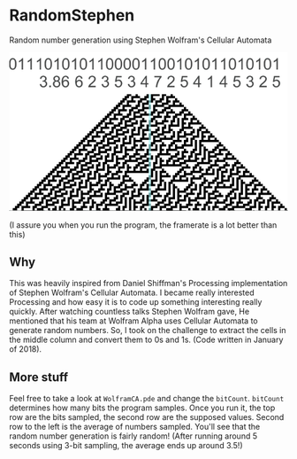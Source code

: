 # RandomStephen
Random number generation using Stephen Wolfram's Cellular Automata

![Snippet of how random number generation takes place](https://github.com/lchsam/RandomStephen/blob/master/ca.gif)

(I assure you when you run the program, the framerate is a lot better than this)

## Why
This was heavily inspired from Daniel Shiffman's Processing implementation of Stephen Wolfram's Cellular Automata. I became really interested Processing and how easy it is to code up something interesting really quickly. After watching countless talks Stephen Wolfram gave, He mentioned that his team at Wolfram Alpha uses Cellular Automata to generate random numbers. So, I took on the challenge to extract the cells in the middle column and convert them to 0s and 1s. (Code written in January of 2018).

## More stuff
Feel free to take a look at `WolframCA.pde` and change the `bitCount`. `bitCount` determines how many bits the program samples. Once you run it, the top row are the bits sampled, the second row are the supposed values. Second row to the left is the average of numbers sampled. You'll see that the random number generation is fairly random! (After running around 5 seconds using 3-bit sampling, the average ends up around 3.5!)

